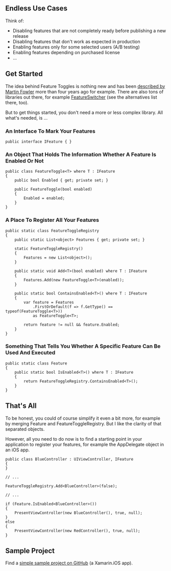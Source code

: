 ## Endless Use Cases

Think of:

- Disabling features that are not completely ready before publishing a new release
- Disabling features that don't work as expected in production
- Enabling features only for some selected users (A/B testing)
- Enabling features depending on purchased license
- ...

## Get Started

The idea behind Feature Toggles is nothing new and has been [described by Martin Fowler](http://martinfowler.com/bliki/FeatureToggle.html) more than four years ago for example. There are also tons of libraries out there, for example [FeatureSwitcher](https://github.com/mexx/FeatureSwitcher) (see the alternatives list there, too).

But to get things started, you don't need a more or less complex library. All what's needed, is ...

### An Interface To Mark Your Features

	public interface IFeature { }

### An Object That Holds The Information Whether A Feature Is Enabled Or Not

    public class FeatureToggle<T> where T : IFeature
    {
        public bool Enabled { get; private set; }

        public FeatureToggle(bool enabled)
        {
            Enabled = enabled;
        }
    }

### A Place To Register All Your Features

    public static class FeatureToggleRegistry
    {
        public static List<object> Features { get; private set; }

        static FeatureToggleRegistry()
        {
            Features = new List<object>();
        }

        public static void Add<T>(bool enabled) where T : IFeature
        {
            Features.Add(new FeatureToggle<T>(enabled));
        }

        public static bool ContainsEnabled<T>() where T : IFeature
        {
            var feature = Features
                .FirstOrDefault(f => f.GetType() == typeof(FeatureToggle<T>))
                as FeatureToggle<T>;

            return feature != null && feature.Enabled;
        }
    }

### Something That Tells You Whether A Specific Feature Can Be Used And Executed

    public static class Feature
    {
        public static bool IsEnabled<T>() where T : IFeature
        {
            return FeatureToggleRegistry.ContainsEnabled<T>();
        }
    }

## That's All

To be honest, you could of course simplify it even a bit more, for example by merging Feature and FeatureToggleRegistry. But I like the clarity of that separated objects.

However, all you need to do now is to find a starting point in your application to register your features, for example the AppDelegate object in an iOS app.

	public class BlueController : UIViewController, IFeature
	{
	}

	// ...

	FeatureToggleRegistry.Add<BlueController>(false);

	// ...

	if (Feature.IsEnabled<BlueController>())
	{
		PresentViewController(new BlueController(), true, null);
	}
	else
	{
		PresentViewController(new RedController(), true, null);
	}



## Sample Project

Find a [simple sample project on GitHub](https://github.com/aspnetde/simple-feature-toggles-sample) (a Xamarin.iOS app).

